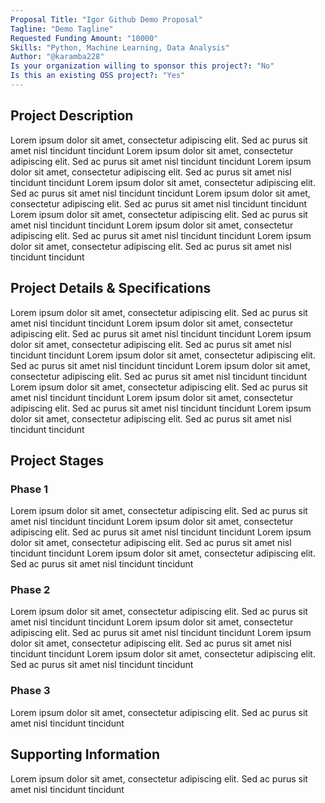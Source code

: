```yaml
---
Proposal Title: "Igor Github Demo Proposal"
Tagline: "Demo Tagline"
Requested Funding Amount: "10000"
Skills: "Python, Machine Learning, Data Analysis"
Author: "@karamba228"
Is your organization willing to sponsor this project?: "No"
Is this an existing OSS project?: "Yes"
---
```

<!-- Proposal metadata 
    - Title of the proposal (cannot be empty, must be less than 20 words, unique, and meet Moderation Standards)
    - Short tagline for the proposal (must be less than 160 characters and meet Moderation Standards) 
    - Amount of funding requested (only required if you are looking for sponsor) 
    - List of skills required for the project (only required if you are looking for team members) 
    - Author of the proposal (must be a valid GitHub username, and should have a account on REPOS website) 
    - Whether the organization is willing to sponsor the project (Yes or No) 
    - Whether this is an existing OSS project (Yes or No) 
-->

## Project Description
Lorem ipsum dolor sit amet, consectetur adipiscing elit. Sed ac purus sit amet nisl tincidunt tincidunt Lorem ipsum dolor sit amet, consectetur adipiscing elit. Sed ac purus sit amet nisl tincidunt tincidunt Lorem ipsum dolor sit amet, consectetur adipiscing elit. Sed ac purus sit amet nisl tincidunt tincidunt Lorem ipsum dolor sit amet, consectetur adipiscing elit. Sed ac purus sit amet nisl tincidunt tincidunt Lorem ipsum dolor sit amet, consectetur adipiscing elit. Sed ac purus sit amet nisl tincidunt tincidunt Lorem ipsum dolor sit amet, consectetur adipiscing elit. Sed ac purus sit amet nisl tincidunt tincidunt Lorem ipsum dolor sit amet, consectetur adipiscing elit. Sed ac purus sit amet nisl tincidunt tincidunt Lorem ipsum dolor sit amet, consectetur adipiscing elit. Sed ac purus sit amet nisl tincidunt tincidunt


## Project Details & Specifications
<!-- Provide detailed specifications of the project -->
<!-- 
    1. Project details and specifications cannot be empty.
    2. It must meet the Moderation Standards.
    3. It must be of minimum 50 words.
-->
Lorem ipsum dolor sit amet, consectetur adipiscing elit. Sed ac purus sit amet nisl tincidunt tincidunt Lorem ipsum dolor sit amet, consectetur adipiscing elit. Sed ac purus sit amet nisl tincidunt tincidunt Lorem ipsum dolor sit amet, consectetur adipiscing elit. Sed ac purus sit amet nisl tincidunt tincidunt Lorem ipsum dolor sit amet, consectetur adipiscing elit. Sed ac purus sit amet nisl tincidunt tincidunt Lorem ipsum dolor sit amet, consectetur adipiscing elit. Sed ac purus sit amet nisl tincidunt tincidunt Lorem ipsum dolor sit amet, consectetur adipiscing elit. Sed ac purus sit amet nisl tincidunt tincidunt Lorem ipsum dolor sit amet, consectetur adipiscing elit. Sed ac purus sit amet nisl tincidunt tincidunt Lorem ipsum dolor sit amet, consectetur adipiscing elit. Sed ac purus sit amet nisl tincidunt tincidunt


## Project Stages
<!-- Describe the project stages, including phases such as Phase 1, Phase 2, etc. -->
<!-- 
    1. Project stages cannot be empty. Phase 1 and Phase 2 are required.
    2. It must meet the Moderation Standards.
    3. Each phase must be of minimum 20 words.
    4. You can add more phases if needed.
-->
### Phase 1

Lorem ipsum dolor sit amet, consectetur adipiscing elit. Sed ac purus sit amet nisl tincidunt tincidunt Lorem ipsum dolor sit amet, consectetur adipiscing elit. Sed ac purus sit amet nisl tincidunt tincidunt Lorem ipsum dolor sit amet, consectetur adipiscing elit. Sed ac purus sit amet nisl tincidunt tincidunt Lorem ipsum dolor sit amet, consectetur adipiscing elit. Sed ac purus sit amet nisl tincidunt tincidunt


### Phase 2

Lorem ipsum dolor sit amet, consectetur adipiscing elit. Sed ac purus sit amet nisl tincidunt tincidunt Lorem ipsum dolor sit amet, consectetur adipiscing elit. Sed ac purus sit amet nisl tincidunt tincidunt Lorem ipsum dolor sit amet, consectetur adipiscing elit. Sed ac purus sit amet nisl tincidunt tincidunt Lorem ipsum dolor sit amet, consectetur adipiscing elit. Sed ac purus sit amet nisl tincidunt tincidunt


### Phase 3

Lorem ipsum dolor sit amet, consectetur adipiscing elit. Sed ac purus sit amet nisl tincidunt tincidunt


## Supporting Information
<!-- Provide any additional supporting information -->
<!-- 
    1. Supporting information can be empty.
    2. It must meet the Moderation Standards.
-->
Lorem ipsum dolor sit amet, consectetur adipiscing elit. Sed ac purus sit amet nisl tincidunt tincidunt